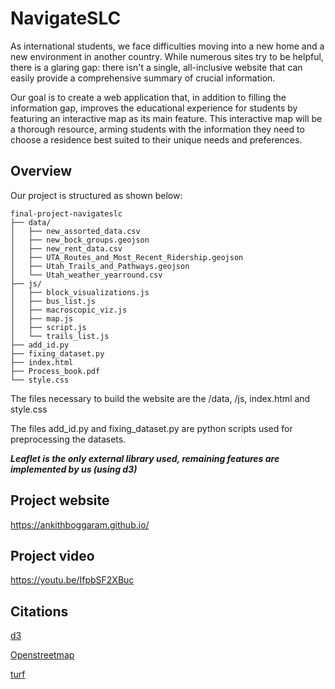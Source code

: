 
# NavigateSLC

As international students, we face difficulties moving into a new home and a new environment in another country. While numerous sites try to be helpful, there is a glaring gap: there isn't a single, all-inclusive website that can easily provide a comprehensive summary of crucial information.

Our goal is to create a web application that, in addition to filling the information gap, improves the educational experience for students by featuring an interactive map as its main feature. This interactive map will be a thorough resource, arming students with the information they need to choose a residence best suited to their unique needs and preferences.



## Overview

Our project is structured as shown below:
```
final-project-navigateslc
├── data/
│   ├── new_assorted_data.csv
│   ├── new_bock_groups.geojson
│   ├── new_rent_data.csv
│   ├── UTA_Routes_and_Most_Recent_Ridership.geojson
│   ├── Utah_Trails_and_Pathways.geojson
│   └── Utah_weather_yearround.csv
├── js/
│   ├── block_visualizations.js
│   ├── bus_list.js
│   ├── macroscopic_viz.js
│   ├── map.js
│   ├── script.js
│   └── trails_list.js
├── add_id.py
├── fixing_dataset.py
├── index.html
├── Process_book.pdf
└── style.css
```

The files necessary to build the website are the /data, /js, index.html and style.css

The files add_id.py and fixing_dataset.py are python scripts used for preprocessing the datasets.

***Leaflet is the only external library used, remaining features are implemented by us (using d3)***


## Project website
https://ankithboggaram.github.io/

## Project video
https://youtu.be/IfpbSF2XBuc

## Citations
[d3](http://d3js.org/)

[Openstreetmap](https://www.openstreetmap.org/copyright)

 [turf](https://turfjs.org/)
